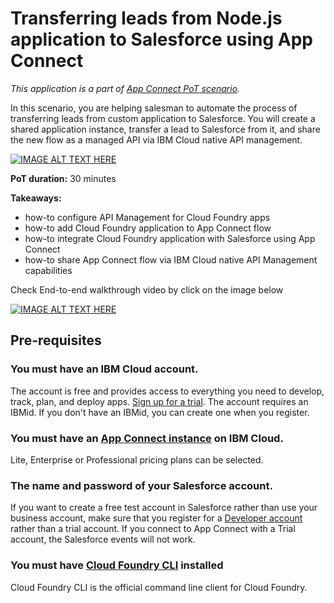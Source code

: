 # Transferring leads from Node.js application to Salesforce using App Connect

*This application is a part of [App Connect PoT scenario](https://mapie.help/projects/appcpot/).*

In this scenario, you are helping salesman to automate the process of transferring leads from custom application to Salesforce. You will create a shared application instance, transfer a lead to Salesforce from it, and share the new flow as a managed API via IBM Cloud native API management.

[![IMAGE ALT TEXT HERE](https://img.youtube.com/vi/bSwbjkyMHvQ/0.jpg)](https://www.youtube.com/watch?v=bSwbjkyMHvQ)

**PoT duration:** 30 minutes

**Takeaways:**
* how-to configure API Management for Cloud Foundry apps
* how-to add Cloud Foundry application to App Connect flow
* how-to integrate Cloud Foundry application with Salesforce using App Connect
* how-to share App Connect flow via IBM Cloud native API Management capabilities

Check End-to-end walkthrough video by click on the image below

[![IMAGE ALT TEXT HERE](https://img.youtube.com/vi/Ybt7OYPwfno/0.jpg)](https://www.youtube.com/watch?v=Ybt7OYPwfno)

## Pre-requisites

### You must have an IBM Cloud account.

The account is free and provides access to everything you need to develop, track, plan, and deploy apps. <a href="https://console.bluemix.net/registration/?cm_mmc=IBMBluemixGarageMethod-_-MethodSite-_-10-19-15::12-31-18-_-bm_reg" target="_blank">Sign up for a trial</a>. The account requires an IBMid. If you don't have an IBMid, you can create one when you register.

### You must have an <a href="https://console.bluemix.net/catalog/services/app-connect" target="_blank">App Connect instance</a> on IBM Cloud.

Lite, Enterprise or Professional pricing plans can be selected.

### The name and password of your Salesforce account.

If you want to create a free test account in Salesforce rather than use your business account, make sure that you register for a <a href="https://developer.salesforce.com" target="_blank">Developer account</a> rather than a trial account. If you connect to App Connect with a Trial account, the Salesforce events will not work.

### You must have <a href="https://github.com/cloudfoundry/cli#downloads" target="_blank">Cloud Foundry CLI</a> installed 

Cloud Foundry CLI is the official command line client for Cloud Foundry. 
